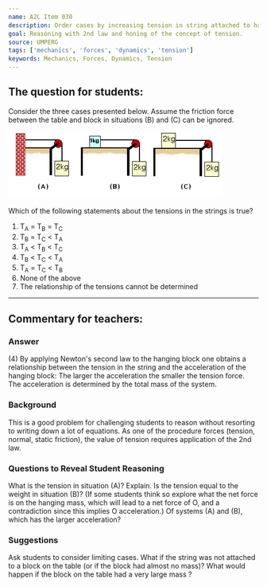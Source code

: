 ```yaml
---
name: A2L Item 030
description: Order cases by increasing tension in string attached to hanging block.
goal: Reasoning with 2nd law and honing of the concept of tension.
source: UMPERG
tags: ['mechanics', 'forces', 'dynamics', 'tension']
keywords: Mechanics, Forces, Dynamics, Tension
---
```


## The question for students:

Consider the three cases presented below. Assume the friction force
between the table and block in situations (B) and (C) can be ignored.

![Item030_fig1.gif](../images/Item030_fig1.gif)

Which of the following statements about the tensions in the strings is
true?

1. T<sub>A</sub> = T<sub>B</sub> = T<sub>C</sub>
2. T<sub>B</sub> = T<sub>C</sub> < T<sub>A</sub>
3. T<sub>A</sub> < T<sub>B</sub> < T<sub>C</sub>
4. T<sub>B</sub> < T<sub>C</sub> < T<sub>A</sub>
5. T<sub>A</sub> = T<sub>C</sub> < T<sub>B</sub>
6. None of the above
7. The relationship of the tensions cannot be determined

<hr/>

## Commentary for teachers:

### Answer

(4) By applying Newton's second law to the hanging block one obtains a
relationship between the tension in the string and the acceleration of
the hanging block:  The larger the acceleration the smaller the tension
force.  The acceleration is determined by the total mass of the system.

### Background

This is a good problem for challenging students to reason without
resorting to writing down a lot of equations.  As one of the procedure
forces (tension, normal, static friction), the value of tension requires
application of the 2nd law.

### Questions to Reveal Student Reasoning

What is the tension in situation (A)?  Explain.  Is the tension equal to
the weight in situation (B)?  (If some students think so explore what
the net force is on the hanging mass, which will lead to a net force of
O, and a contradiction since this implies O acceleration.)  Of systems
(A) and (B), which has the larger acceleration?

### Suggestions

Ask students to consider limiting cases.  What if the string was not
attached to a block on the table (or if the block had almost no mass)? 
What would happen if the block on the table had a very large mass ?
